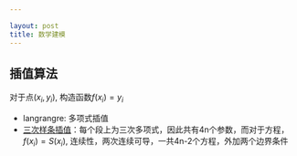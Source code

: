 ```yaml
---

layout: post 
title: 数学建模
---
```


## 插值算法

对于点$(x_i,y_i)$, 构造函数$f(x_i)=y_i$

- langrangre: 多项式插值
- [三次样条插值](https://zh.wikipedia.org/zh-cn/%E6%A0%B7%E6%9D%A1%E6%8F%92%E5%80%BC)：每个段上为三次多项式，因此共有4n个参数，而对于方程，$f(x_i)=S(x_i)$, 连续性，两次连续可导，一共4n-2个方程，外加两个边界条件 

